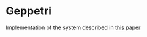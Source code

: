 # Geppetri

Implementation of the system described in [this paper](https://eprint.iacr.org/2017/013)
